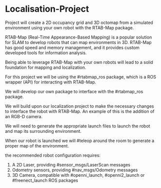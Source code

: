 # Localisation-Project

Project will create a 2D occupancy grid and 3D octomap from a simulated environment using your own robot with the RTAB-Map package.

RTAB-Map (Real-Time Appearance-Based Mapping) is a popular solution for SLAM to develop robots that can map environments in 3D. RTAB-Map has good speed and memory management, and it provides custom developed tools for information analysis.

Being able to leverage RTAB-Map with your own robots will lead to a solid foundation for mapping and localization.

For this project we will be using the #rtabmap_ros package, which is a ROS wrapper (API) for interacting with RTAB-Map. 

We will develop our own package to interface with the #rtabmap_ros package.

We will build upon our localization project to make the necessary changes to interface the robot with RTAB-Map. An example of this is the addition of an RGB-D camera.

We will need to generate the appropriate launch files to launch the robot and map its surrounding environment.

When our robot is launched we will #teleop around the room to generate a proper map of the environment.

the recommended robot configuration requires: 
1) A 2D Laser, providing #sensor_msgs/LaserScan messages
2) Odometry sensors, providing #nav_msgs/Odometry messages
3) 3D Camera, compatible with #openni_launch, #openni2_launch or #freenect_launch ROS packages

